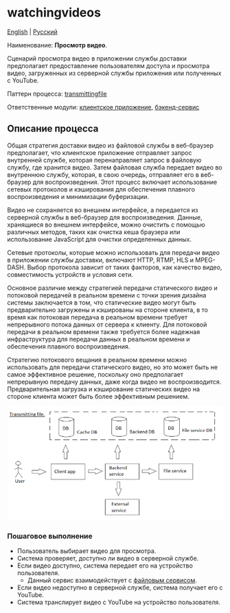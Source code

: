 # watchingvideos

[English](watchingvideos.md) | [Русский](watchingvideos.ru.md)

Наименование: **Просмотр видео**.

Сценарий просмотра видео в приложении службы доставки предполагает предоставление пользователям доступа и просмотра видео, загруженных из серверной службы приложения или полученных с YouTube.

Паттерн процесса: [transmittingfile](../../processpatterns/transmittingfile.md)

Ответственные модули: [клиентское приложение](../../frontend/customerclient.ru.md), [бэкенд-сервис](../../backend/customerbackend.ru.md)

## Описание процесса

Общая стратегия доставки видео из файловой службы в веб-браузер предполагает, что клиентское приложение отправляет запрос внутренней службе, которая перенаправляет запрос в файловую службу, где хранится видео.
Затем файловая служба передает видео во внутреннюю службу, которая, в свою очередь, отправляет его в веб-браузер для воспроизведения.
Этот процесс включает использование сетевых протоколов и кэширования для обеспечения плавного воспроизведения и минимизации буферизации.

Видео не сохраняется во внешнем интерфейсе, а передается из серверной службы в веб-браузер для воспроизведения.
Данные, хранящиеся во внешнем интерфейсе, можно очистить с помощью различных методов, таких как очистка кеша браузера или использование JavaScript для очистки определенных данных.

Сетевые протоколы, которые можно использовать для передачи видео в приложении службы доставки, включают HTTP, RTMP, HLS и MPEG-DASH.
Выбор протокола зависит от таких факторов, как качество видео, совместимость устройств и условия сети.

Основное различие между стратегией передачи статического видео и потоковой передачей в реальном времени с точки зрения дизайна системы заключается в том, что статические видео могут быть предварительно загружены и кэшированы на стороне клиента, в то время как потоковая передача в реальном времени требует непрерывного потока данных от сервера к клиенту.
Для потоковой передачи в реальном времени также требуется более надежная инфраструктура для передачи данных в реальном времени и обеспечения плавного воспроизведения.

Стратегию потокового вещания в реальном времени можно использовать для передачи статического видео, но это может быть не самое эффективное решение, поскольку оно предполагает непрерывную передачу данных, даже когда видео не воспроизводится.
Предварительная загрузка и кэширование статических видео на стороне клиента может быть более эффективным решением.

![transmittingfile_overall](../../img/transmittingfile_overall.png)

### Пошаговое выполнение

- Пользователь выбирает видео для просмотра.
- Система проверяет, доступно ли видео в серверной службе.
- Если видео доступно, система передает его на устройство пользователя.
    - Данный сервис взаимодействует с [файловым сервисом](../../backend/fileservice.ru.md).
- Если видео недоступно в серверной службе, система получает его с YouTube.
- Система транслирует видео с YouTube на устройство пользователя.

